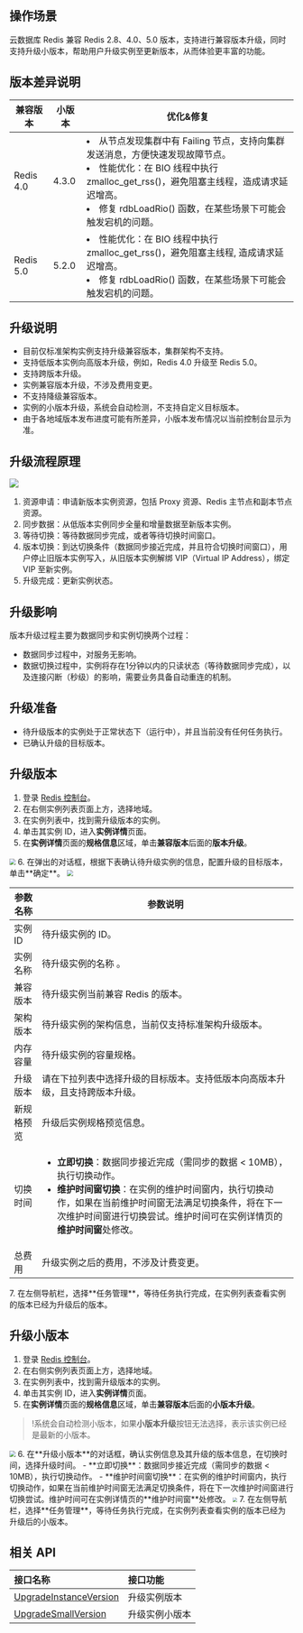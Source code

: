 ## 操作场景
云数据库 Redis 兼容 Redis 2.8、4.0、5.0 版本，支持进行兼容版本升级，同时支持升级小版本，帮助用户升级实例至更新版本，从而体验更丰富的功能。

## 版本差异说明

| 兼容版本  | 小版本 | 优化&修复                                                    |
| --------- | ------ | ------------------------------------------------------------ |
| Redis 4.0 | 4.3.0  | <li>从节点发现集群中有 Failing 节点，支持向集群发送消息，方便快速发现故障节点。</li><li>性能优化：在 BIO 线程中执行 zmalloc_get_rss()，避免阻塞主线程，造成请求延迟增高。</li><li>修复 rdbLoadRio() 函数，在某些场景下可能会触发宕机的问题。</li> |
| Redis 5.0 | 5.2.0  | <li>性能优化：在 BIO 线程中执行 zmalloc_get_rss()，避免阻塞主线程, 造成请求延迟增高。</li></li><li>修复 rdbLoadRio() 函数，在某些场景下可能会触发宕机的问题。</li> |

## 升级说明
- 目前仅标准架构实例支持升级兼容版本，集群架构不支持。
- 支持低版本实例向高版本升级，例如，Redis 4.0 升级至 Redis 5.0。
- 支持跨版本升级。
- 实例兼容版本升级，不涉及费用变更。
- 不支持降级兼容版本。
- 实例的小版本升级，系统会自动检测，不支持自定义目标版本。
- 由于各地域版本发布进度可能有所差异，小版本发布情况以当前控制台显示为准。

## 升级流程原理
![](https://qcloudimg.tencent-cloud.cn/raw/21b86c925f1841d0c54db61f0cf29dee.png)
1. 资源申请：申请新版本实例资源，包括 Proxy 资源、Redis 主节点和副本节点资源。
2. 同步数据：从低版本实例同步全量和增量数据至新版本实例。
3. 等待切换：等待数据同步完成，或者等待切换时间窗口。
4. 版本切换：到达切换条件（数据同步接近完成，并且符合切换时间窗口），用户停止旧版本实例写入，从旧版本实例解绑 VIP（Virtual IP Address），绑定 VIP 至新实例。
5. 升级完成：更新实例状态。

## 升级影响
版本升级过程主要为数据同步和实例切换两个过程：
- 数据同步过程中，对服务无影响。
- 数据切换过程中，实例将存在1分钟以内的只读状态（等待数据同步完成），以及连接闪断（秒级）的影响，需要业务具备自动重连的机制。

## 升级准备
- 待升级版本的实例处于正常状态下（运行中），并且当前没有任何任务执行。
- 已确认升级的目标版本。

## 升级版本
1. 登录 [Redis 控制台](https://console.cloud.tencent.com/redis)。
2. 在右侧实例列表页面上方，选择地域。
3. 在实例列表中，找到需升级版本的实例。
4. 单击其实例 ID，进入**实例详情**页面。
5. 在**实例详情**页面的**规格信息**区域，单击**兼容版本**后面的**版本升级**。
<img src="https://qcloudimg.tencent-cloud.cn/raw/74a45b595d2f1394364cdd9cf37d4403.png" style="zoom:67%;" />
6. 在弹出的对话框，根据下表确认待升级实例的信息，配置升级的目标版本，单击**确定**。
<img src="https://qcloudimg.tencent-cloud.cn/raw/e16ba3454af100769f0d777ffc5b2c7a.png" style="zoom:67%;" />
<table>
<thead>
<tr><th>参数名称</th><th>参数说明</th></tr></thead>
<tbody><tr>
<td>实例 ID</td><td>待升级实例的 ID。</td></tr>
<tr>
<td>实例名称</td><td>待升级实例的名称 。</td></tr>
<tr>
<td>兼容版本</td><td>待升级实例当前兼容 Redis 的版本。</td></tr>
<tr>
<td>架构版本</td>
<td>待升级实例的架构信息，当前仅支持标准架构升级版本。</td></tr>
<tr>
<td>内存容量</td><td>待升级实例的容量规格。</td></tr>
<tr>
<td>升级版本</td>
<td>请在下拉列表中选择升级的目标版本。支持低版本向高版本升级，且支持跨版本升级。</td></tr>
<tr>
<td>新规格预览</td><td>升级后实例规格预览信息。</td></tr>
<tr>
<td>切换时间</td>
<td><ul><li><strong>立即切换</strong>：数据同步接近完成（需同步的数据 &lt; 10MB），执行切换动作。</li><li><strong>维护时间窗切换</strong>：在实例的维护时间窗内，执行切换动作，如果在当前维护时间窗无法满足切换条件，将在下一次维护时间窗进行切换尝试。维护时间可在实例详情页的<strong>维护时间窗</strong>处修改。</li></ul></td></tr>
<tr>
<td>总费用</td><td>升级实例之后的费用，不涉及计费变更。</td></tr>
</tbody></table>
7. 在左侧导航栏，选择**任务管理**，等待任务执行完成，在实例列表查看实例的版本已经为升级后的版本。

## 升级小版本
1. 登录 [Redis 控制台](https://console.cloud.tencent.com/redis)。
2. 在右侧实例列表页面上方，选择地域。
3. 在实例列表中，找到需升级版本的实例。
4. 单击其实例 ID，进入**实例详情**页面。
5. 在**实例详情**页面的**规格信息**区域，单击**兼容版本**后面的**小版本升级**。
> !系统会自动检测小版本，如果**小版本升级**按钮无法选择，表示该实例已经是最新的小版本。
> 
<img src="https://qcloudimg.tencent-cloud.cn/raw/74a45b595d2f1394364cdd9cf37d4403.png" style="zoom:67%;" />
6. 在**升级小版本**的对话框，确认实例信息及其升级的版本信息，在切换时间，选择升级时间。
   - **立即切换**：数据同步接近完成（需同步的数据 < 10MB），执行切换动作。
   - **维护时间窗切换**：在实例的维护时间窗内，执行切换动作，如果在当前维护时间窗无法满足切换条件，将在下一次维护时间窗进行切换尝试。维护时间可在实例详情页的**维护时间窗**处修改。
<img src="https://qcloudimg.tencent-cloud.cn/raw/82f760e003f7a662116ddf9cfc642dab.png"  style="zoom:50%;">
7. 在左侧导航栏，选择**任务管理**，等待任务执行完成，在实例列表查看实例的版本已经为升级后的小版本。

## 相关 API

| 接口名称                                                     | 接口功能       |
| :----------------------------------------------------------- | :------------- |
| [UpgradeInstanceVersion](https://cloud.tencent.com/document/product/239/46334) | 升级实例版本   |
| [UpgradeSmallVersion](https://cloud.tencent.com/document/product/239/46334) | 升级实例小版本 |

